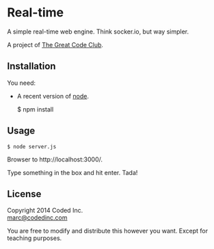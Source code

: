 # Real-time

A simple real-time web engine. Think socker.io, but way simpler.

A project of [The Great Code Club](http://www.greatcodeclub.com/).

## Installation

You need:

- A recent version of [node](http://nodejs.org/).

    $ npm install

## Usage

    $ node server.js

Browser to http://localhost:3000/.

Type something in the box and hit enter. Tada!

## License

Copyright 2014 Coded Inc.  
marc@codedinc.com

You are free to modify and distribute this however you want. Except for teaching purposes.
